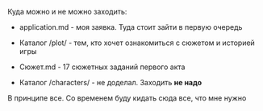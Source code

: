 Куда можно и не можно заходить:
* application.md - моя заявка. Туда стоит зайти в первую очередь
* Каталог /plot/ - тем, кто хочет ознакомиться с сюжетом и историей игры
* Сюжет.md - 17 сюжетных заданий первого акта

* Каталог /characters/ - не доделал. Заходить **не надо**

В принципе все. Со временем буду кидать сюда все, что мне нужно
